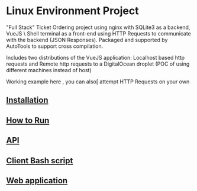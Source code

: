 # Linux Environment Project

"Full Stack" Ticket Ordering project using nginx with SQLite3 as a backend, VueJS \ Shell terminal as a front-end using HTTP Requests to communicate with the backend (JSON Responses).
Packaged and supported by AutoTools to support cross compilation.

Includes two distributions of the VueJS application: Localhost based http requests and Remote http requests to a DigitalOcean droplet (POC of using different machines instead of host)

Working example here , you can also[ attempt HTTP Requests on your own 

## [Installation](docs/Installation.md)
## [How to Run](docs/Running.md)
## [API](docs/API.md)
## [Client Bash script](docs/Client.md)
## [Web application](docs/Web.md)





